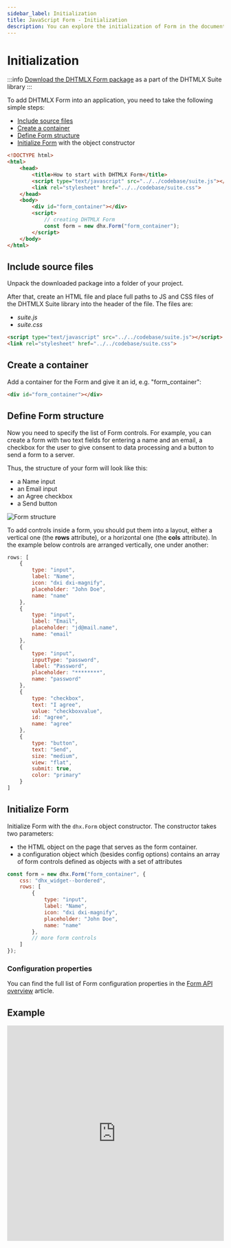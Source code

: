 ```yaml
---
sidebar_label: Initialization
title: JavaScript Form - Initialization 
description: You can explore the initialization of Form in the documentation of the DHTMLX JavaScript UI library. Browse developer guides and API reference, try out code examples and live demos, and download a free 30-day evaluation version of DHTMLX Suite.
---
```


# Initialization

:::info
[Download the DHTMLX Form package](https://dhtmlx.com/docs/products/dhtmlxSuite/download.shtml) as a part of the DHTMLX Suite library
:::

To add DHTMLX Form into an application, you need to take the following simple steps:

- [Include source files](#include-source-files)
- [Create a container](#create-a-container)
- [Define Form structure](#define-form-structure)
- [Initialize Form](#initialize-form) with the object constructor

~~~html
<!DOCTYPE html>
<html>
    <head>
        <title>How to start with DHTMLX Form</title>         
        <script type="text/javascript" src="../../codebase/suite.js"></script>
        <link rel="stylesheet" href="../../codebase/suite.css">
    </head>
    <body>
        <div id="form_container"></div>
        <script>
            // creating DHTMLX Form
            const form = new dhx.Form("form_container");
        </script>
    </body>
</html>
~~~

## Include source files

Unpack the downloaded package into a folder of your project.

After that, create an HTML file and place full paths to JS and CSS files of the DHTMLX Suite library into the header of the file. The files are:

- *suite.js*
- *suite.css*

~~~html
<script type="text/javascript" src="../../codebase/suite.js"></script>
<link rel="stylesheet" href="../../codebase/suite.css">
~~~

## Create a container

Add a container for the Form and give it an id, e.g. "form_container":

~~~html
<div id="form_container"></div>
~~~

## Define Form structure

Now you need to specify the list of Form controls. For example, you can create a form with two text fields for entering a name and an email, a checkbox for the user to give consent to data processing and a button to 
send a form to a server.

Thus, the structure of your form will look like this:

- a Name input
- an Email input
- an Agree checkbox
- a Send button

![Form structure](../assets/form/form_init.png)

To add controls inside a form, you should put them into a layout, either a vertical one (the **rows** attribute), or a horizontal one (the **cols** attribute). In the example below controls are arranged vertically, one under
another:

~~~js
rows: [
    {
        type: "input",
        label: "Name",
        icon: "dxi dxi-magnify",
        placeholder: "John Doe",
        name: "name"
    },
    {
        type: "input",
        label: "Email",
        placeholder: "jd@mail.name",
        name: "email"
    },        
    {        
        type: "input",
        inputType: "password",
        label: "Password",
        placeholder: "********",
        name: "password"
    },
    {
        type: "checkbox",
        text: "I agree",
        value: "checkboxvalue",
        id: "agree",
        name: "agree"
    },
    {
        type: "button",
        text: "Send",
        size: "medium",
        view: "flat",
        submit: true,
        color: "primary"
    }
]
~~~

## Initialize Form

Initialize Form with the `dhx.Form` object constructor. The constructor takes two parameters:

- the HTML object on the page that serves as the form container. 
- a configuration object which (besides config options) contains an array of form controls defined as objects with a set of attributes 

~~~js
const form = new dhx.Form("form_container", {
    css: "dhx_widget--bordered",
    rows: [
        {
            type: "input",
            label: "Name",
            icon: "dxi dxi-magnify",
            placeholder: "John Doe",
            name: "name"
        },
        // more form controls
    ]
});
~~~

### Configuration properties

You can find the full list of Form configuration properties in the [Form API overview](form/api/api_overview.md#properties) article.

## Example

<iframe src="https://snippet.dhtmlx.com/yut2mnsz?mode=js" frameborder="0" class="snippet_iframe" width="100%" height="500"></iframe>
